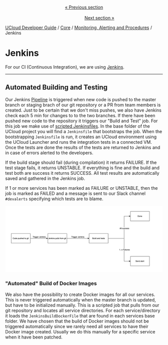 <p align='center'>
<a href='/docs/developer-guide/core/monitoring/deployment.md'>« Previous section</a>
&nbsp;&nbsp;&nbsp;&nbsp;&nbsp;&nbsp;&nbsp;&nbsp;&nbsp;&nbsp;&nbsp;&nbsp;&nbsp;&nbsp;&nbsp;&nbsp;&nbsp;&nbsp;&nbsp;&nbsp;&nbsp;&nbsp;&nbsp;&nbsp;&nbsp;&nbsp;&nbsp;&nbsp;&nbsp;&nbsp;&nbsp;&nbsp;&nbsp;&nbsp;&nbsp;&nbsp;&nbsp;&nbsp;&nbsp;&nbsp;&nbsp;&nbsp;&nbsp;&nbsp;&nbsp;&nbsp;&nbsp;&nbsp;&nbsp;&nbsp;&nbsp;&nbsp;&nbsp;&nbsp;&nbsp;&nbsp;&nbsp;&nbsp;&nbsp;&nbsp;&nbsp;&nbsp;&nbsp;&nbsp;&nbsp;&nbsp;&nbsp;&nbsp;&nbsp;&nbsp;&nbsp;&nbsp;&nbsp;&nbsp;&nbsp;&nbsp;&nbsp;&nbsp;&nbsp;&nbsp;&nbsp;&nbsp;&nbsp;&nbsp;&nbsp;&nbsp;&nbsp;&nbsp;&nbsp;&nbsp;&nbsp;&nbsp;&nbsp;&nbsp;&nbsp;&nbsp;&nbsp;&nbsp;&nbsp;&nbsp;&nbsp;&nbsp;&nbsp;&nbsp;&nbsp;&nbsp;&nbsp;&nbsp;&nbsp;&nbsp;&nbsp;&nbsp;&nbsp;&nbsp;&nbsp;&nbsp;&nbsp;&nbsp;&nbsp;&nbsp;&nbsp;&nbsp;&nbsp;&nbsp;&nbsp;&nbsp;&nbsp;&nbsp;&nbsp;&nbsp;&nbsp;&nbsp;&nbsp;&nbsp;&nbsp;&nbsp;&nbsp;&nbsp;&nbsp;&nbsp;&nbsp;&nbsp;&nbsp;&nbsp;&nbsp;&nbsp;&nbsp;&nbsp;&nbsp;&nbsp;&nbsp;&nbsp;&nbsp;<a href='/docs/developer-guide/core/monitoring/elastic.md'>Next section »</a>
</p>


[UCloud Developer Guide](/docs/developer-guide/README.md) / [Core](/docs/developer-guide/core/README.md) / [Monitoring, Alerting and Procedures](/docs/developer-guide/core/monitoring/README.md) / Jenkins
# Jenkins

For our CI (Continuous Integration), we are using [Jenkins](https://jenkins.io/).

---

## Automated Building and Testing

Our Jenkins [Pipeline](https://jenkins.io/doc/book/pipeline/) is triggered
when new code is pushed to the master branch or staging brach of our git 
repository or a PR from team members is created. Just to
be certain that we don't miss pushes, we also have Jenkins check each 5 min
for changes to to the two branches. If there have been pushed new code to the
repository it triggers our "Build and Test" job. For this job we make use of
[scripted Jenkinsfiles](https://jenkins.io/doc/book/pipeline/jenkinsfile/).
In the base folder of the UCloud project you will find a `Jenkinsfile` that
bootstraps the job. When the bootstrapping `Jenkinsfile` is run, it creates 
an UCloud environment using the UCloud Launcher and runs the integration tests
in a connected VM. Once the tests are done the results of the tests are returned
to Jenkins and in case of errors alerted to the developers.

If the build stage should fail (during compilation) it returns FAILURE. If the test stage fails,
it returns UNSTABLE. If everything is fine and the build and test both are
success it returns SUCCESS. All test results are automatically saved and
gathered in the Jenkins job. 

If 1 or more services has been marked as FAILURE or UNSTABLE, then the job is 
marked as FAILED and a message is sent to our Slack channel `#devalerts` 
specifying which tests are to blame.

![Jenkins Flow Chart](/backend/service-lib/wiki/JenkinsNonParallel.png)

### "Automated" Build of Docker Images

We also have the possibility to create Docker images for all our services.
This is never triggered automatically when the master branch is updated, but
have to be initialized manually. This is a scripted job that pulls from our
git repository and locates all service directories. For each
service/directory it loads the `JenkinsBuildDockerFile` that are found in
each services base folder. We have chosen that the build of Docker images
should not be triggered automatically since we rarely need all services to
have their Docker image created. Usually we do this manually for a specific
service when it have been patched.



